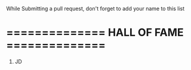While Submitting a pull request, don't forget to add your name to this list
# ============== HALL OF FAME ==============
1. JD
